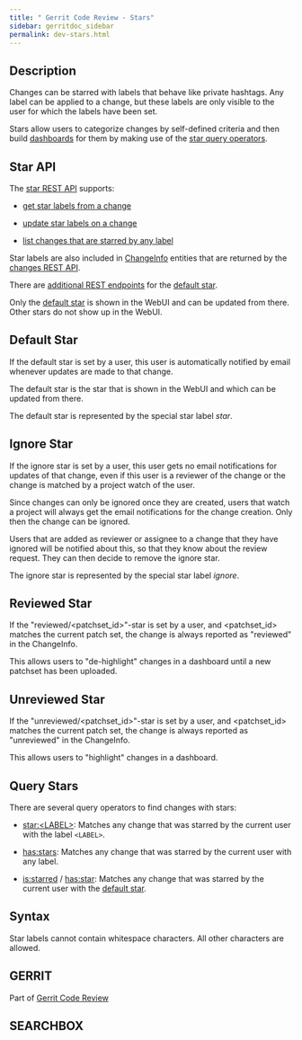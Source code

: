 ```yaml
---
title: " Gerrit Code Review - Stars"
sidebar: gerritdoc_sidebar
permalink: dev-stars.html
---
```

## Description

Changes can be starred with labels that behave like private hashtags.
Any label can be applied to a change, but these labels are only visible
to the user for which the labels have been set.

Stars allow users to categorize changes by self-defined criteria and
then build [dashboards](user-dashboards.html) for them by making use of
the [star query operators](#query-stars).

## Star API

The [star REST API](rest-api-accounts.html#star-endpoints) supports:

  - [get star labels from a change](rest-api-accounts.html#get-stars)

  - [update star labels on a change](rest-api-accounts.html#set-stars)

  - [list changes that are starred by any
    label](rest-api-accounts.html#get-starred-changes)

Star labels are also included in
[ChangeInfo](rest-api-changes.html#change-info) entities that are
returned by the [changes REST API](rest-api-changes.html).

There are [additional REST
endpoints](rest-api-accounts.html#default-star-endpoints) for the
[default star](#default-star).

Only the [default star](#default-star) is shown in the WebUI and can be
updated from there. Other stars do not show up in the WebUI.

## Default Star

If the default star is set by a user, this user is automatically
notified by email whenever updates are made to that change.

The default star is the star that is shown in the WebUI and which can be
updated from there.

The default star is represented by the special star label *star*.

## Ignore Star

If the ignore star is set by a user, this user gets no email
notifications for updates of that change, even if this user is a
reviewer of the change or the change is matched by a project watch of
the user.

Since changes can only be ignored once they are created, users that
watch a project will always get the email notifications for the change
creation. Only then the change can be ignored.

Users that are added as reviewer or assignee to a change that they have
ignored will be notified about this, so that they know about the review
request. They can then decide to remove the ignore star.

The ignore star is represented by the special star label *ignore*.

## Reviewed Star

If the "reviewed/\<patchset\_id\>"-star is set by a user, and
\<patchset\_id\> matches the current patch set, the change is always
reported as "reviewed" in the ChangeInfo.

This allows users to "de-highlight" changes in a dashboard until a new
patchset has been uploaded.

## Unreviewed Star

If the "unreviewed/\<patchset\_id\>"-star is set by a user, and
\<patchset\_id\> matches the current patch set, the change is always
reported as "unreviewed" in the ChangeInfo.

This allows users to "highlight" changes in a dashboard.

## Query Stars

There are several query operators to find changes with stars:

  - [star:\<LABEL\>](user-search.html#star): Matches any change that was
    starred by the current user with the label `<LABEL>`.

  - [has:stars](user-search.html#has-stars): Matches any change that was
    starred by the current user with any label.

  - [is:starred](user-search.html#is-starred) /
    [has:star](user-search.html#has-star): Matches any change that was
    starred by the current user with the [default star](#default-star).

## Syntax

Star labels cannot contain whitespace characters. All other characters
are allowed.

## GERRIT

Part of [Gerrit Code Review](index.html)

## SEARCHBOX

